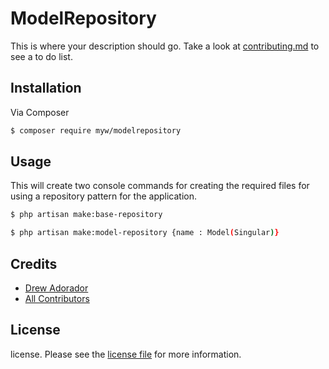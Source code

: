 # ModelRepository

This is where your description should go. Take a look at [contributing.md](contributing.md) to see a to do list.

## Installation

Via Composer

``` bash
$ composer require myw/modelrepository
```

## Usage

This will create two console commands for creating the required files for using a repository pattern for the application.

``` bash
$ php artisan make:base-repository
```

``` bash
$ php artisan make:model-repository {name : Model(Singular)}
```

## Credits

- [Drew Adorador][link-author]
- [All Contributors][link-contributors]

## License

license. Please see the [license file](license.md) for more information.

[ico-version]: https://img.shields.io/packagist/v/myw/modelrepository.svg?style=flat-square
[ico-downloads]: https://img.shields.io/packagist/dt/myw/modelrepository.svg?style=flat-square
[ico-travis]: https://img.shields.io/travis/myw/modelrepository/master.svg?style=flat-square
[ico-styleci]: https://styleci.io/repos/12345678/shield

[link-packagist]: https://packagist.org/packages/myw/modelrepository
[link-downloads]: https://packagist.org/packages/myw/modelrepository
[link-travis]: https://travis-ci.org/myw/modelrepository
[link-styleci]: https://styleci.io/repos/12345678
[link-author]: https://github.com/myw
[link-contributors]: ../../contributors
